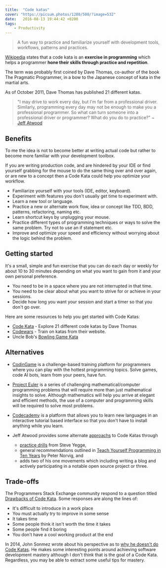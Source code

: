 ```yaml
---
title:  "Code katas"
cover: "https://picsum.photos/1280/500/?image=532"
date:   2016-08-13 19:44:42 +0200
tags: 
    - Productivity
---
```


> A fun way to practice and familiarize yourself with development tools,
> workflows, patterns and practices.

[Wikipedia](https://en.wikipedia.org/wiki/Kata_(programming))
states that a code kata is an **exercise in programming** which helps
a programmer **hone their skills through practice and repetition**.

The term was probably first coined by Dave Thomas, co-author of the book
The Pragmatic Programmer, in a bow to the Japanese concept of kata in the
martial arts.

As of October 2011, Dave Thomas has published 21 different katas.

> "I may drive to work every day, but I'm far from a professional driver.
> Similarly, programming every day may not be enough to make you a professional
> programmer. So what can turn someone into a professional driver or
> programmer? What do you do to practice?" ~
> [Jeff Atwood](https://blog.codinghorror.com/the-ultimate-code-kata/)

## Benefits

To me the idea is not to become better at writing actual code but rather to
become more familiar with your development toolbox.

If you are writing production code, and are hindered by your IDE or find
yourself grabbing for the mouse to do the same thing over and over again, or
are new to a concept then a Code Kata could help you optimize your workflow.

-   Familiarize yourself with your tools (IDE, editor, keyboard).
-   Experiment with features you don't usually get time to experiment with.
-   Learn a new tool or language.
-   Practice a new or alternate work flow, idea or concept like TDD, BDD, patterns,
    refactoring, naming etc.
-   Learn shortcut keys by unplugging your mouse.
-   Practice different types of programming techniques or ways to solve the same
    problem. Try not to use an if statement etc.
-   Improve and optimize your speed and efficiency without worrying about the
    logic behind the problem.

## Getting started

It's a small, simple and fun exercise that you can do each day or weekly for
about 10 to 30 minutes depending on what you want to gain from it and your own
personal preference.

-   You need to be in a space where you are not interrupted in that time.
-   You need to be clear about what you want to strive for or achieve in your
    sessions.
-   Decide how long you want your session and start a timer so that you don't
    go over.

Here are some resources to help you get started with Code Katas:

-   [Code Kata](http://codekata.com/) - Explore 21 different code katas by
    Dave Thomas
-   [Codewars](https://www.codewars.com) - Train on katas from their website.
-   Uncle Bob's
    [Bowling Game Kata](http://butunclebob.com/ArticleS.UncleBob.TheBowlingGameKata)

## Alternatives

-   [CodinGame](https://www.codingame.com) is a challenge-based training
    platform for programmers where you can play with the hottest programming
    topics. Solve games, code AI bots, learn from your peers, have fun.

-   [Project Euler](https://projecteuler.net/)
    is a series of challenging mathematical/computer programming problems that
    will require more than just mathematical insights to solve. Although mathematics
    will help you arrive at elegant and efficient methods, the use of a computer
    and programming skills will be required to solve most problems.

-   [Codecademy](http://www.codecademy.com/) is a platform that allows you to
    learn new languages in an interactive tutorial based interface so that you
    don't have to install anything while you learn.

-   Jeff Atwood provides some alternate [approachs](https://blog.codinghorror.com/the-ultimate-code-kata/)
    to Code Katas through
    -   [practice drills](https://sites.google.com/site/steveyegge2/practicing-programming)
        from Steve Yegge,
    -   general recommendations outlined in [Teach Yourself Programming in
        Ten Years](http://www.norvig.com/21-days.html) by Peter Norvig, and
    -   adds two of his one movements which including writing a blog and actively
        participating in a notable open source project or three.

## Trade-offs

The Programmers Stack Exchange community respond to a question titled [Drawbacks
of Code Kata](http://programmers.stackexchange.com/questions/138479/drawbacks-of-code-kata).
Some responses are along the lines of:

-   It's difficult to introduce in a work place
-   You must actually try to improve in some sense
-   It takes time
-   Some people think it isn't worth the time it takes
-   Some people find it boring
-   You don't have a cool working product at the end

In 2014, John Sonmez wrote about his perspective as to [why he doesn't do
Code Katas](https://hackhands.com/dont-code-katas/). He makes some interesting
points around achieving software development mastery although I don't think
that is the goal of a Code Kata. Regardless, you may be able to extract some
useful tips for mastery.
